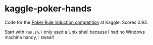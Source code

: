 kaggle-poker-hands
==================

Code for the [Poker Rule Induction competition](http://www.kaggle.com/c/poker-rule-induction) at Kaggle. Scores 0.93.

Start with `run.sh`. I only used a Unix shell because I had no Windows machine handy, I swear!

